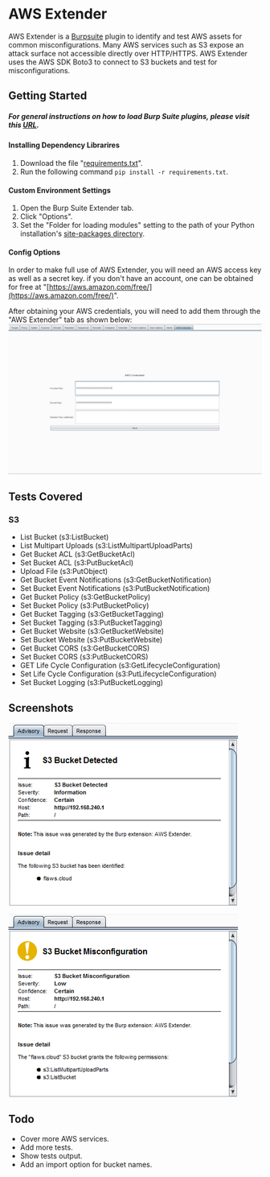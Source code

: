 # AWS Extender

AWS Extender is a [Burpsuite](https://portswigger.net/burp/) plugin to identify and test AWS assets for common misconfigurations. Many AWS services such as S3 expose an attack surface not accessible directly over HTTP/HTTPS. AWS Extender uses the AWS SDK Boto3 to connect to S3 buckets and test for misconfigurations.


## Getting Started
##### For general instructions on how to load Burp Suite plugins, please visit this [URL](https://support.portswigger.net/customer/portal/articles/1965930-how-to-install-an-extension-in-burp-suite).

#### Installing Dependency Librarires
1. Download the file "[requirements.txt](/requirements.txt)".
1. Run the following command `pip install -r requirements.txt`.

#### Custom Environment Settings
1. Open the Burp Suite Extender tab.
2. Click "Options".
3. Set the "Folder for loading modules" setting to the path of your Python installation's [site-packages directory](https://docs.python.org/2/install/#how-installation-works).

#### Config Options
In order to make full use of AWS Extender, you will need an AWS access key as well as a secret key. if you don't have an account, one can be obtained for free at "[https://aws.amazon.com/free/](https://aws.amazon.com/free/)".

After obtaining your AWS credentials, you will need to add them through the "AWS Extender" tab as shown below:
<a href="https://github.com/VirtueSecurity/aws-extender/blob/master/screenshots/config-tab.png?raw=true" target="_blank"><img src="https://github.com/VirtueSecurity/aws-extender/blob/master/screenshots/config-tab-thumb.png?raw=true" alt="Congig Tab"></a>

## Tests Covered

### S3

 - List Bucket (s3:ListBucket)
 - List Multipart Uploads (s3:ListMultipartUploadParts)
 - Get Bucket ACL (s3:GetBucketAcl)
 - Set Bucket ACL (s3:PutBucketAcl)
 - Upload File (s3:PutObject)
 - Get Bucket Event Notifications (s3:GetBucketNotification)
 - Set Bucket Event Notifications (s3:PutBucketNotification)
 - Get Bucket Policy (s3:GetBucketPolicy)
 - Set Bucket Policy (s3:PutBucketPolicy)
 - Get Bucket Tagging (s3:GetBucketTagging)
 - Set Bucket Tagging (s3:PutBucketTagging)
 - Get Bucket Website (s3:GetBucketWebsite)
 - Set Bucket Website (s3:PutBucketWebsite)
 - Get Bucket CORS (s3:GetBucketCORS)
 - Set Bucket CORS (s3:PutBucketCORS)
 - GET Life Cycle Configuration (s3:GetLifecycleConfiguration)
 - Set Life Cycle Configuration (s3:PutLifecycleConfiguration)
 - Set Bucket Logging (s3:PutBucketLogging)

## Screenshots
<a href="https://github.com/VirtueSecurity/aws-extender/blob/master/screenshots/bucket_identified.png?raw=true" target="_blank"><img src="https://github.com/VirtueSecurity/aws-extender/blob/master/screenshots/bucket_identified.png?raw=true" alt="Bucket Identified"></a>

<a href="https://github.com/VirtueSecurity/aws-extender/blob/master/screenshots/bucket-readable.png?raw=true" target="_blank"><img src="https://github.com/VirtueSecurity/aws-extender/blob/master/screenshots/bucket-readable.png?raw=true" alt="Bucket Readable"></a>

## Todo
* Cover more AWS services.
* Add more tests.
* Show tests output.
* Add an import option for bucket names.
